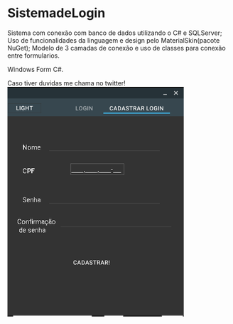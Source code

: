 # SistemadeLogin
Sistema com conexão com banco de dados utilizando o C# e SQLServer;
Uso de funcionalidades da linguagem e design pelo MaterialSkin(pacote NuGet); 
Modelo de 3 camadas de conexão e uso de classes para conexão entre formularios.

Windows Form C#.

Caso tiver duvidas me chama no  twitter!
<img src="https://github.com/pablobispo13/SistemadeLogin/blob/master/cadastro_login_dark.png"/>
